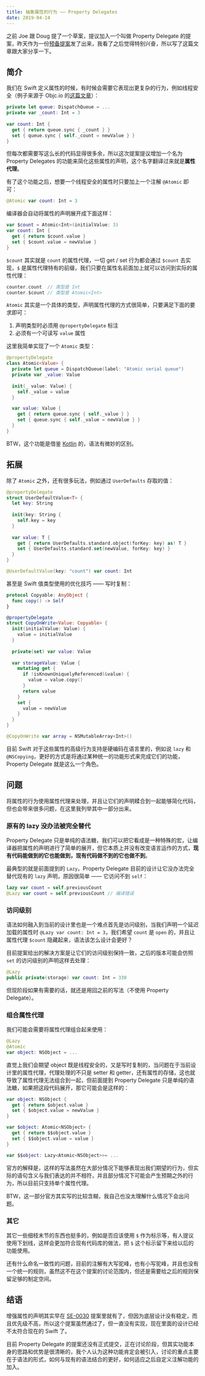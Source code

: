 ```yaml
---
title: 抽象属性的行为 —— Property Delegates
date: 2019-04-14
---
```


之前 Joe 跟 Doug 提了一个草案，提议加入一个叫做 Property Delegate 的提案，昨天作为一份[预备提案](https://github.com/DougGregor/swift-evolution/blob/property-delegates/proposals/NNNN-property-delegates.md)发了出来，我看了之后觉得特别兴奋，所以写了这篇文章跟大家分享一下。

## 简介

我们在 Swift 定义属性的时候，有时候会需要它表现出更复杂的行为，例如线程安全（例子来源于 Objc.io 的[这篇文章](https://www.objc.io/blog/2018/12/18/atomic-variables/)）：

```swift
private let queue: DispatchQueue = ...
private var _count: Int = 3
    
var count: Int {
  get { return queue.sync { _count } }
  set { queue.sync { self._count = newValue } }
}
```

但每次都需要写这么长的代码显得很多余，所以这次提案提议增加一个名为 Property Delegates 的功能来简化这些属性的声明，这个名字翻译过来就是**属性代理**。

有了这个功能之后，想要一个线程安全的属性时只要加上一个注解 `@Atomic` 即可：

```swift
@Atomic var count: Int = 3
```

<!--more-->

编译器会自动将属性的声明展开成下面这样：

```swift
var $count = Atomic<Int>(initialValue: 3)
var count: Int {
  get { return $count.value }
  set { $count.value = newValue }
}
```

`$count` 其实就是 `count` 的属性代理，一切 get / set 行为都会通过 `$count` 去实现，`$` 是属性代理特有的前缀，我们只要在属性名前面加上就可以访问到实际的属性代理：

```swift
counter.count  // 类型是 Int
counter.$count // 类型是 Atomic<Int>
```

`Atomic` 其实是一个具体的类型，声明属性代理的方式很简单，只要满足下面的要求即可：

1. 声明类型时必须用 `@propertyDelegate` 标注
2. 必须有一个可读写 `value` 属性

这里我简单实现了一个 `Atomic` 类型：

```swift
@propertyDelegate
class Atomic<Value> {
  private let queue = DispatchQueue(label: "Atomic serial queue")
  private var _value: Value
    
  init(_ value: Value) {
    self._value = value
  }

  var value: Value {
    get { return queue.sync { self._value } }
    set { queue.sync { self._value = newValue } }
  }
}
```

BTW，这个功能是借鉴 [Kotlin](https://www.kotlincn.net/docs/reference/delegated-properties.html) 的，语法有微妙的区别。

## 拓展

除了 `Atomic` 之外，还有很多玩法，例如通过 `UserDefaults` 存取的值：

```swift
@propertyDelegate
struct UserDefaultValue<T> {
  let key: String
  
  init(key: String {
    self.key = key
  }
  
  var value: T {
    get { return UserDefaults.standard.object(forKey: key) as! T }
    set { UserDefaults.standard.set(newValue, forKey: key) }
  }
}

@UserDefaultValue(key: "count") var count: Int
```

甚至是 Swift 值类型使用的优化技巧 —— 写时复制：

```swift
protocol Copyable: AnyObject {
  func copy() -> Self
}

@propertyDelegate
struct CopyOnWrite<Value: Copyable> {
  init(initialValue: Value) {
    value = initialValue
  }
  
  private(set) var value: Value
  
  var storageValue: Value {
    mutating get {
      if !isKnownUniquelyReferenced(&value) {
        value = value.copy()
      }
      return value
    }
    set {
      value = newValue
    }
  }
}

@CopyOnWrite var array = NSMutableArray<Int>()
```

目前 Swift 对于这些属性的高级行为支持是硬编码在语言里的，例如说 `lazy` 和 `@NSCopying`，更好的方式是将通过某种统一的功能形式来完成它们的功能，Property Delegate 就是这么一个角色。

## 问题

将属性的行为使用属性代理来处理，并且让它们的声明糅合到一起能够简化代码，但也会带来很多问题，在这里我列举其中一部分出来。

### 原有的 lazy 没办法被完全替代

Property Delegate 只是单纯的语法糖，我们可以把它看成是一种特殊的宏，让编译器把属性的声明进行了简单的展开，但它本质上并没有改变语言运作的方式，**现有代码能做到的它也能做到，现有代码做不到的它也做不到**。

最典型的就是前面提到的 `Lazy`，Property Delegate 目前的设计让它没办法完全替代现有的 `lazy` 声明，原因很简单 —— 它访问不到 `self`：

```swift
lazy var count = self.previousCount
@Lazy var count = self.previousCount // 编译错误
```

### 访问级别

语法如何融入到当前的设计里也是一个难点首先是访问级别，当我们声明一个延迟加载的属性时 `@Lazy var count: Int = 3`，我们希望 `count` 是 `open` 的，并且让属性代理 `$count` 隐藏起来，语法该怎么设计会更好？

目前提案给出的解决方案是让它们的访问级别保持一致，之后的版本可能会仿照 `set` 的访问级别的声明这样去处理：

```swift
@Lazy
public private(storage) var count: Int = 330
```

但现阶段如果有需要的话，就还是用回之前的写法（不使用 Property Delegate）。

### 组合属性代理

我们可能会需要将属性代理组合起来使用：

```swift
@Lazy
@Atomic
var object: NSObject = ...
```

直觉上我们会期望 object 既是线程安全的，又是写时复制的，当问题在于当前设计里的属性代理，代理处理的不只是 setter 和 getter，还有属性的存储，这也就导致了属性代理无法组合到一起，但前面提到 Property Delegate 只是单纯的语法糖，如果把这段代码展开，那它可能会是这样的：

```swift
var object: NSObject {
  get { return $object.value }
  set { $object.value = newValue }
}

var $object: Atomic<NSObject> {
  get { return $$object.value }
  set { $$object.value = value }
}

var $$object: Lazy<Atomic<NSObject>>= ... 
```

官方的解释是，这样的写法虽然在大部分情况下能够表现出我们期望的行为，但实际的语句含义与我们表达的并不相符，并且部分情况下可能会产生预期之外的行为，所以目前只支持单个属性代理。

BTW，这一部分官方其实写的比较含糊，我自己也没太理解什么情况下会出问题。

### 其它

其它一些细枝末节的东西也挺多的，例如是否应该使用 `$` 作为标示等，有人提议使用下划线，这样会更加符合现有代码库的做法，把 `$` 这个标示留下来给以后的功能使用。

还有什么命名一致性的问题，目前的注解有大写驼峰，也有小写驼峰，并且也没有一个统一的规则，虽然这不在这个提案的讨论范围内，但还是需要给之后的规则保留足够的制定空间。

## 结语

增强属性的声明其实早在 [SE-0030](https://github.com/apple/swift-evolution/blob/master/proposals/0030-property-behavior-decls.md#composing-behaviors) 提案里就有了，但因为底层设计没有稳定，而且优先级不高，所以这个提案虽然通过了，但一直没有实现，现在里面的设计已经不太符合现在的 Swift 了。

目前 Property Delegate 的提案还没有正式提交，正在讨论阶段，但其实功能本身的思路和优势是很清晰的，我个人认为这种功能肯定会被引入，讨论的重点主要在于语法的形式，如何与现有的语法结合的更好，如何适应之后自定义注解功能的加入。
